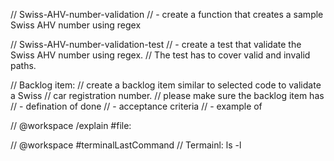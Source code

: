 // Swiss-AHV-number-validation
// - create a function that creates a sample Swiss AHV number using regex

// Swiss-AHV-number-validation-test
// - create a test that validate the Swiss AHV number using regex.
// The test has to cover valid and invalid paths.

// Backlog item:
// create a backlog item similar to selected code to validate a Swiss
// car registration number.
// please make sure the backlog item has
// - defination of done
// - acceptance criteria
// - example of

// @workspace /explain #file:

// @workspace #terminalLastCommand
// Termainl: ls -l

